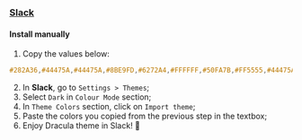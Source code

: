 ### [Slack](https://slack.com/)

#### Install manually

1. Copy the values below:

```css
#282A36,#44475A,#44475A,#8BE9FD,#6272A4,#FFFFFF,#50FA7B,#FF5555,#44475A,#44475A
```

2. In **Slack**, go to `Settings > Themes`;
3. Select `Dark` in `Colour Mode` section;
4. In `Theme Colors` section, click on `Import theme`;
5. Paste the colors you copied from the previous step in the textbox;
6. Enjoy Dracula theme in Slack! 💜
